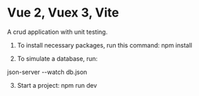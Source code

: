 # Vue 2, Vuex 3, Vite

A crud application with unit testing.


1. To install necessary packages, run this command:
npm install 

2. To simulate a database, run: 

json-server --watch db.json

3. Start a project:
npm run dev
